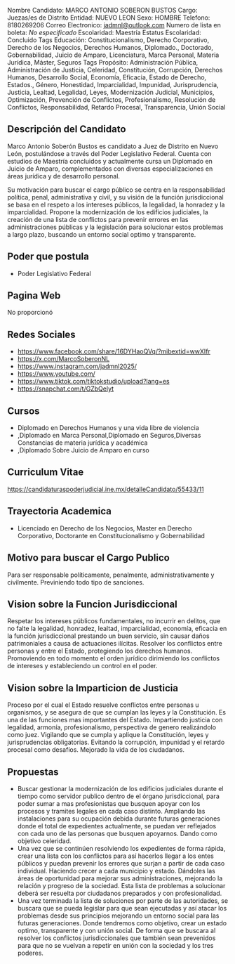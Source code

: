 Nombre Candidato: MARCO ANTONIO SOBERON BUSTOS
Cargo: Juezas/es de Distrito
Entidad: NUEVO LEON
Sexo: HOMBRE
Telefono: 8180269206
Correo Electronico: jadmnl@outlook.com
Numero de lista en boleta: *No especificado*
Escolaridad: Maestría
Estatus Escolaridad: Concluido
Tags Educación: Constitucionalismo, Derecho Corporativo, Derecho de los Negocios, Derechos Humanos, Diplomado., Doctorado, Gobernabilidad, Juicio de Amparo, Licenciatura, Marca Personal, Materia Jurídica, Máster, Seguros
Tags Propósito: Administración Pública, Administración de Justicia, Celeridad, Constitución, Corrupción, Derechos Humanos, Desarrollo Social, Economía, Eficacia, Estado de Derecho, Estados., Género, Honestidad, Imparcialidad, Impunidad, Jurisprudencia, Justicia, Lealtad, Legalidad, Leyes, Modernización Judicial, Municipios, Optimización, Prevención de Conflictos, Profesionalismo, Resolución de Conflictos, Responsabilidad, Retardo Procesal, Transparencia, Unión Social


## Descripción del Candidato 

Marco Antonio Soberón Bustos es candidato a Juez de Distrito en Nuevo León, postulándose a través del Poder Legislativo Federal. Cuenta con estudios de Maestría concluidos y actualmente cursa un Diplomado en Juicio de Amparo, complementados con diversas especializaciones en áreas jurídica y de desarrollo personal.

Su motivación para buscar el cargo público se centra en la responsabilidad política, penal, administrativa y civil, y su visión de la función jurisdiccional se basa en el respeto a los intereses públicos, la legalidad, la honradez y la imparcialidad.  Propone la modernización de los edificios judiciales, la creación de una lista de conflictos para prevenir errores en las administraciones públicas y la legislación para solucionar estos problemas a largo plazo, buscando un entorno social optimo y transparente.


## Poder que postula

- Poder Legislativo Federal


## Pagina Web

No proporcionó


## Redes Sociales

- https://www.facebook.com/share/16DYHaoQVq/?mibextid=wwXIfr
- https://x.com/MarcoSoberonNL
- https://www.instagram.com/jadmnl2025/
- https://www.youtube.com/
- https://www.tiktok.com/tiktokstudio/upload?lang=es
- https://snapchat.com/t/GZbQelyt


## Cursos

- Diplomado en Derechos Humanos y una vida libre de violencia
- ,Diplomado en Marca Personal,Diplomado en Seguros,Diversas Constancias de materia jurídica y académica
- ,Diplomado Sobre Juicio de Amparo en curso


## Curriculum Vitae

https://candidaturaspoderjudicial.ine.mx/detalleCandidato/55433/11


## Trayectoria Academica

- Licenciado en Derecho de los Negocios, Master en Derecho Corporativo, Doctorante en Constitucionalismo y Gobernabilidad


## Motivo para buscar el Cargo Publico

Para ser responsable políticamente, penalmente, administrativamente y civilmente. Previniendo todo tipo de sanciones.


## Vision sobre la Funcion Jurisdiccional

Respetar los intereses públicos fundamentales, no incurrir en delitos, que no falte la legalidad, honradez, lealtad, imparcialidad, economía, eficacia en la función jurisdiccional prestando un buen servicio, sin causar daños patrimoniales a causa de actuaciones ilícitas. Resolver los conflictos entre personas y entre el Estado, protegiendo los derechos humanos. Promoviendo en todo momento el orden jurídico dirimiendo los conflictos de intereses y estableciendo un control en el poder.


## Vision sobre la Imparticion de Justicia

Proceso por el cual el Estado resuelve conflictos entre personas u organismos, y se asegura de que se cumplan las leyes y la Constitución. Es una de las funciones mas importantes del Estado. Impartiendo justicia con legalidad, armonía, profesionalismo, perspectiva de genero realizándolo como juez. Vigilando que se cumpla y aplique la Constitución, leyes y jurisprudencias obligatorias. Evitando la corrupción, impunidad y el retardo procesal como desafíos. Mejorado la vida de los ciudadanos.


## Propuestas

- Buscar gestionar la modernización de los edificios judiciales durante el tiempo como servidor publico dentro de el órgano jurisdiccional, para poder sumar a mas profesionistas que busquen apoyar con los procesos y tramites legales en cada caso distinto. Ampliando las instalaciones para su ocupación debida durante futuras generaciones donde el total de expedientes actualmente, se puedan ver reflejados con cada uno de las personas que busquen apoyarnos. Dando como objetivo celeridad.
- Una vez que se continúen resolviendo los expedientes de forma rápida, crear una lista con los conflictos para así hacerlos llegar a los entes públicos y puedan prevenir los errores que surjan a partir de cada caso individual. Haciendo crecer a cada municipio y estado. Dándoles las áreas de oportunidad para mejorar sus administraciones, mejorando la relación y progreso de la sociedad. Esta lista de problemas a solucionar deberá ser resuelta por ciudadanos preparados y con profesionalidad.
- Una vez terminada la lista de soluciones por parte de las autoridades, se buscara que se pueda legislar para que sean ejecutadas y así atacar los problemas desde sus principios mejorando un entorno social para las futuras generaciones. Donde tendremos como objetivo, crear un estado optimo, transparente y con unión social. De forma que se buscara al resolver los conflictos jurisdiccionales que también sean prevenidos para que no se vuelvan a repetir en unión con la sociedad y los tres poderes.

